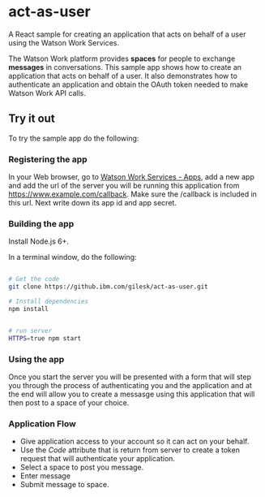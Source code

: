 # act-as-user

A React sample for creating an application that acts on behalf of a user using the Watson Work Services.

The Watson Work platform provides **spaces** for people to exchange
**messages** in conversations. This sample app shows how to create an application that acts on behalf of a user. It also demonstrates how to authenticate an application and obtain the OAuth token needed to make Watson Work API calls.


## Try it out

To try the sample app do the following:

### Registering the app

In your Web browser, go to [Watson Work Services - Apps](https://workspace.ibm.com/developer/apps), add a new app and add the url of the server you will be running this application from https://www.example.com/callback. Make sure the /callback is included in this url. Next write down its app id and app secret.

### Building the app

Install Node.js 6+.

In a terminal window, do the following:
```sh

# Get the code
git clone https://github.ibm.com/gilesk/act-as-user.git

# Install dependencies
npm install


# run server
HTTPS=true npm start
```

### Using the app
Once you start the server you will be presented with a form that will step you through the process of authenticating you and the application and at the end will allow you to create a messasge using this application that will then post to a space of your choice.

### Application Flow
* Give application access to your account so it can act on your behalf.
* Use the *Code* attribute that is return from server to create a token request that will authenticate your application.
* Select a space to post you message.
* Enter message
* Submit message to space.
